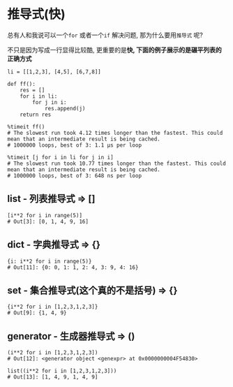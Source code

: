 # 推导式\(快\)

总有人和我说可以一个`for` 或者一个`if` 解决问题, 那为什么要用`推导式` 呢?

不只是因为写成一行显得比较酷, 更重要的是**快, **下面的例子展示的是**碾平列表的正确方式**

```
li = [[1,2,3], [4,5], [6,7,8]]

def ff():
    res = []
    for i in li:
        for j in i:
            res.append(j)
    return res

%timeit ff()
# The slowest run took 4.12 times longer than the fastest. This could mean that an intermediate result is being cached.
# 1000000 loops, best of 3: 1.1 µs per loop

%timeit [j for i in li for j in i]
# The slowest run took 10.77 times longer than the fastest. This could mean that an intermediate result is being cached.
# 1000000 loops, best of 3: 648 ns per loop
```

## list - 列表推导式 =&gt; \[\]

```
[i**2 for i in range(5)]
# Out[3]: [0, 1, 4, 9, 16]
```

## dict - 字典推导式 =&gt; {}

```
{i: i**2 for i in range(5)}
# Out[11]: {0: 0, 1: 1, 2: 4, 3: 9, 4: 16}
```

## set - 集合推导式\(这个真的不是括号\) =&gt; {}

```
{i**2 for i in [1,2,3,1,2,3]}
# Out[9]: {1, 4, 9}
```

## generator - 生成器推导式 =&gt; \(\)

```
(i**2 for i in [1,2,3,1,2,3])
# Out[12]: <generator object <genexpr> at 0x0000000004F54830>

list((i**2 for i in [1,2,3,1,2,3]))
# Out[13]: [1, 4, 9, 1, 4, 9]
```



